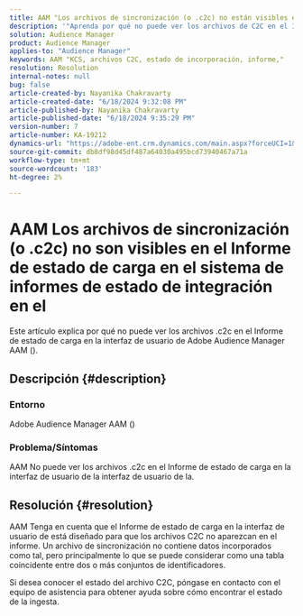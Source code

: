```yaml
---
title: AAM "Los archivos de sincronización (o .c2c) no están visibles en el Informe de estado de carga en la plataforma de trabajo de la plataforma de la plataforma de trabajo de la plataforma de"
description: '"Aprenda por qué no puede ver los archivos de C2C en el Informe de estado de integración en la interfaz de usuario de Adobe Audience Manager AAM ()".'
solution: Audience Manager
product: Audience Manager
applies-to: "Audience Manager"
keywords: AAM "KCS, archivos C2C, estado de incorporación, informe,"
resolution: Resolution
internal-notes: null
bug: false
article-created-by: Nayanika Chakravarty
article-created-date: "6/18/2024 9:32:08 PM"
article-published-by: Nayanika Chakravarty
article-published-date: "6/18/2024 9:35:29 PM"
version-number: 7
article-number: KA-19212
dynamics-url: "https://adobe-ent.crm.dynamics.com/main.aspx?forceUCI=1&pagetype=entityrecord&etn=knowledgearticle&id=42c5b831-ba2d-ef11-840a-000d3a5b439f"
source-git-commit: db8df98d45df487a64030a495bcd73940467a71a
workflow-type: tm+mt
source-wordcount: '183'
ht-degree: 2%

---
```


# AAM Los archivos de sincronización (o .c2c) no son visibles en el Informe de estado de carga en el sistema de informes de estado de integración en el


Este artículo explica por qué no puede ver los archivos .c2c en el Informe de estado de carga en la interfaz de usuario de Adobe Audience Manager AAM ().

## Descripción {#description}


### <b>Entorno</b>

Adobe Audience Manager AAM ()

### <b>Problema/Síntomas</b>

AAM No puede ver los archivos .c2c en el Informe de estado de carga en la interfaz de usuario de la interfaz de usuario de la.


## Resolución {#resolution}


AAM Tenga en cuenta que el Informe de estado de carga en la interfaz de usuario de está diseñado para que los archivos C2C no aparezcan en el informe. Un archivo de sincronización no contiene datos incorporados como tal, pero principalmente lo que se puede considerar como una tabla coincidente entre dos o más conjuntos de identificadores.

Si desea conocer el estado del archivo C2C, póngase en contacto con el equipo de asistencia para obtener ayuda sobre cómo encontrar el estado de la ingesta.
